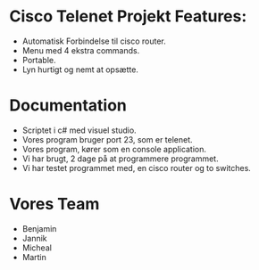 # Cisco Telenet Projekt Features:

  - Automatisk Forbindelse til cisco router.
  - Menu med 4 ekstra commands.
  - Portable.
  - Lyn hurtigt og nemt at opsætte.
  


# Documentation

- Scriptet i c# med visuel studio.
- Vores program bruger port 23, som er telenet.
- Vores program, kører som en console application. 
- Vi har brugt, 2 dage på at programmere programmet.
- Vi har testet programmet med, en cisco router og to switches.


# Vores Team

 - Benjamin
 - Jannik
 - Micheal
 - Martin
